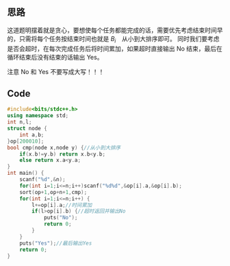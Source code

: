 
## 思路

这道题明摆着就是贪心，要想使每个任务都能完成的话，需要优先考虑结束时间早的，只需将每个任务按结束时间也就是 $B_i$　从小到大排序即可。
同时我们要考虑是否会超时，在每次完成任务后将时间累加，如果超时直接输出 No 结束，最后在循环结束后没有结束的话输出 Yes。

注意 No 和 Yes 不要写成大写！！！
## Code
```cpp
#include<bits/stdc++.h>
using namespace std;
int n,l;
struct node {
    int a,b;
}op[200010];
bool cmp(node x,node y) {//从小到大排序
    if(x.b!=y.b) return x.b<y.b;
    else return x.a<y.a;
}
int main() {
    scanf("%d",&n);
    for(int i=1;i<=n;i++)scanf("%d%d",&op[i].a,&op[i].b);
    sort(op+1,op+n+1,cmp);
    for(int i=1;i<=n;i++) {
        l+=op[i].a;//时间累加
        if(l>op[i].b) {//超时返回并输出No
            puts("No");
            return 0;
        }
    }
    puts("Yes");//最后输出Yes
    return 0;
}
```
